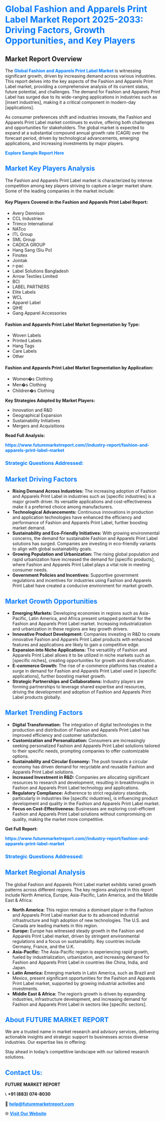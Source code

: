 <h1 style="color: #007BFF;">Global Fashion and Apparels Print Label Market Report 2025-2033: Driving Factors, Growth Opportunities, and Key Players</h1>

<section id="overview">
<h2>Market Report Overview</h2>
<p>The <a href="https://www.futuremarketreport.com//industry-report/fashion-and-apparels-print-label-market" style="color: #007BFF; text-decoration: none;"><strong>Global Fashion and Apparels Print Label Market</strong></a> is witnessing significant growth, driven by increasing demand across various industries. This report delves into the key aspects of the Fashion and Apparels Print Label market, providing a comprehensive analysis of its current status, future potential, and challenges. The demand for Fashion and Apparels Print Label has surged due to its wide-ranging applications in industries such as [insert industries], making it a critical component in modern-day [applications].</p>
<p>As consumer preferences shift and industries innovate, the Fashion and Apparels Print Label market continues to evolve, offering both challenges and opportunities for stakeholders. The global market is expected to expand at a substantial compound annual growth rate (CAGR) over the forecast period, driven by technological advancements, emerging applications, and increasing investments by major players.</p>
</section>

<section id="overview">
<p><a href="https://www.futuremarketreport.com//request-sample/reportId=55154" style="color: #007BFF; text-decoration: none;"><strong>Explore Sample Report Here</strong></a></p>
</section>

<section id="key-players">
<h2 style="color: #007BFF;">Market Key Players Analysis</h2>
<p>The Fashion and Apparels Print Label market is characterized by intense competition among key players striving to capture a larger market share. Some of the leading companies in the market include:</p>
<h4>Key Players Covered in the Fashion and Apparels Print Label Report:</h4>
<ul><li>Avery Dennison</li><li>CCL Industries</li><li>Trimco International</li><li>NATco</li><li>ITL Group</li><li>SML Group</li><li>CADICA GROUP</li><li>Hang Sang (Siu Po)</li><li>Finotex</li><li>Jointak</li><li>r-pac</li><li>Label Solutions Bangladesh</li><li>Arrow Textiles Limited</li><li>BCI</li><li>LABEL PARTNERS</li><li>Elite Labels</li><li>WCL</li><li>Apparel Label</li><li>QIHE</li><li>Gang Apparel Accessories</li></ul>
<h4>Fashion and Apparels Print Label Market Segmentation by Type:</h4>
<ul><li>Woven Labels</li><li>Printed Labels</li><li>Hang Tags</li><li>Care Labels</li><li>Other</li></ul>

<h4>Fashion and Apparels Print Label Market Segmentation by Application:</h4>
<ul><li>Women�s Clothing</li><li>Men�s Clothing</li><li>Children�s Clothing</li></ul>
<p><strong>Key Strategies Adopted by Market Players:</strong></p>
<ul>
<li>Innovation and R&D</li>
<li>Geographical Expansion</li>
<li>Sustainability Initiatives</li>
<li>Mergers and Acquisitions</li>
</ul>
</section>

<section>
<p><strong>Read Full Analysis: </strong></p><a href="https://www.futuremarketreport.com//industry-report/fashion-and-apparels-print-label-market" style="color: #007BFF; text-decoration: none;"><strong>https://www.futuremarketreport.com//industry-report/fashion-and-apparels-print-label-market</strong></a>
<h3 style="color: #007BFF;">Strategic Questions Addressed:</h3>
</section>

<section id="driving-factors">
<h2 style="color: #007BFF;">Market Driving Factors</h2>
<ul>
<li><strong>Rising Demand Across Industries:</strong> The increasing adoption of Fashion and Apparels Print Label in industries such as [specific industries] is a major growth driver. Its versatile applications and cost-effectiveness make it a preferred choice among manufacturers.</li>
<li><strong>Technological Advancements:</strong> Continuous innovations in production and application technologies have enhanced the efficiency and performance of Fashion and Apparels Print Label, further boosting market demand.</li>
<li><strong>Sustainability and Eco-Friendly Initiatives:</strong> With growing environmental concerns, the demand for sustainable Fashion and Apparels Print Label solutions has surged. Companies are investing in eco-friendly variants to align with global sustainability goals.</li>
<li><strong>Growing Population and Urbanization:</strong> The rising global population and rapid urbanization have increased the demand for [specific products], where Fashion and Apparels Print Label plays a vital role in meeting consumer needs.</li>
<li><strong>Government Policies and Incentives:</strong> Supportive government regulations and incentives for industries using Fashion and Apparels Print Label have created a conducive environment for market growth.</li>
</ul>
</section>

<section id="growth-opportunities">
<h2 style="color: #007BFF;">Market Growth Opportunities</h2>
<ul>
<li><strong>Emerging Markets:</strong> Developing economies in regions such as Asia-Pacific, Latin America, and Africa present untapped potential for the Fashion and Apparels Print Label market. Increasing industrialization and urbanization in these regions are key growth drivers.</li>
<li><strong>Innovative Product Development:</strong> Companies investing in R&D to create innovative Fashion and Apparels Print Label products with enhanced features and applications are likely to gain a competitive edge.</li>
<li><strong>Expansion into Niche Applications:</strong> The versatility of Fashion and Apparels Print Label allows it to be utilized in niche markets such as [specific niches], creating opportunities for growth and diversification.</li>
<li><strong>E-commerce Growth:</strong> The rise of e-commerce platforms has created a surge in demand for Fashion and Apparels Print Label used in [specific applications], further boosting market growth.</li>
<li><strong>Strategic Partnerships and Collaborations:</strong> Industry players are forming partnerships to leverage shared expertise and resources, driving the development and adoption of Fashion and Apparels Print Label products globally.</li>
</ul>
</section>

<section id="trending-factors">
<h2 style="color: #007BFF;">Market Trending Factors</h2>
<ul>
<li><strong>Digital Transformation:</strong> The integration of digital technologies in the production and distribution of Fashion and Apparels Print Label has improved efficiency and customer satisfaction.</li>
<li><strong>Customization and Personalization:</strong> Consumers are increasingly seeking personalized Fashion and Apparels Print Label solutions tailored to their specific needs, prompting companies to offer customizable options.</li>
<li><strong>Sustainability and Circular Economy:</strong> The push towards a circular economy has driven demand for recyclable and reusable Fashion and Apparels Print Label solutions.</li>
<li><strong>Increased Investment in R&D:</strong> Companies are allocating significant resources to research and development, resulting in breakthroughs in Fashion and Apparels Print Label technology and applications.</li>
<li><strong>Regulatory Compliance:</strong> Adherence to strict regulatory standards, particularly in industries like [specific industries], is influencing product development and quality in the Fashion and Apparels Print Label market.</li>
<li><strong>Focus on Cost-Effectiveness:</strong> Businesses are exploring cost-efficient Fashion and Apparels Print Label solutions without compromising on quality, making the market more competitive.</li>
</ul>
</section>

<section>
<p><strong>Get Full Report: </strong></p><a href="https://www.futuremarketreport.com//industry-report/fashion-and-apparels-print-label-market" style="color: #007BFF; text-decoration: none;"><strong>https://www.futuremarketreport.com//industry-report/fashion-and-apparels-print-label-market</strong></a>
<h3 style="color: #007BFF;">Strategic Questions Addressed:</h3>
</section>


<section id="regional-analysis">
<h2 style="color: #007BFF;">Market Regional Analysis</h2>
<p>The global Fashion and Apparels Print Label market exhibits varied growth patterns across different regions. The key regions analyzed in this report include North America, Europe, Asia-Pacific, Latin America, and the Middle East & Africa:</p>
<ul>
<li><strong>North America:</strong> This region remains a dominant player in the Fashion and Apparels Print Label market due to its advanced industrial infrastructure and high adoption of new technologies. The U.S. and Canada are leading markets in this region.</li>
<li><strong>Europe:</strong> Europe has witnessed steady growth in the Fashion and Apparels Print Label market, driven by stringent environmental regulations and a focus on sustainability. Key countries include Germany, France, and the U.K.</li>
<li><strong>Asia-Pacific:</strong> The Asia-Pacific region is experiencing rapid growth, fueled by industrialization, urbanization, and increasing demand for Fashion and Apparels Print Label in countries like China, India, and Japan.</li>
<li><strong>Latin America:</strong> Emerging markets in Latin America, such as Brazil and Mexico, present significant opportunities for the Fashion and Apparels Print Label market, supported by growing industrial activities and investments.</li>
<li><strong>Middle East & Africa:</strong> The region’s growth is driven by expanding industries, infrastructure development, and increasing demand for Fashion and Apparels Print Label in sectors like [specific sectors].</li>
</ul>
</section>

<footer>
<h2 style="color: #007BFF;">About FUTURE MARKET REPORT</h2>
<p>We are a trusted name in market research and advisory services, delivering actionable insights and strategic support to businesses across diverse industries. Our expertise lies in offering:</p>

<p>Stay ahead in today’s competitive landscape with our tailored research solutions.</p>

<h2 style="color: #007BFF;">Contact Us:</h2>
<p><strong>FUTURE MARKET REPORT</strong></p>
<p>📞 <strong>+91 (883) 074-8030</strong></p>
<p>📧 <strong><a href="mailto:help@futuremarketreport.com" style="color: #007BFF;">help@futuremarketreport.com</a></strong></p>
<p>🌐 <strong><a href="https://www.futuremarketreport.com/" style="color: #007BFF;">Visit Our Website</a></strong></p>
</footer>